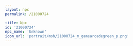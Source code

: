 ```yaml
---
layout: npc
permalink: /21000724

title: Npc
id: '21000724'
npc_name: 'Unknown'
icon_url: 'portrait/mob/21000724_m_gamearcadegreen_p.png'
---
```

